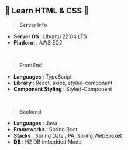 ## 📘 Learn HTML &amp; CSS 📘

> **Server Info**

- **Server OS** : Ubuntu 22.04 LTS
- **Platform** : AWS EC2

<br>

> **FrontEnd**

- **Languages** : TypeScript
- **Library** : React, axios, styled-component
- **Component Styling** : Styled-Component

<br>

> **Backend**

- **Languages** : Java
- **Frameworks** : Spring Boot
- **Stacks** : Spring Data JPA, Spring WebSocket
- **DB** : H2 DB Imbedded Mode